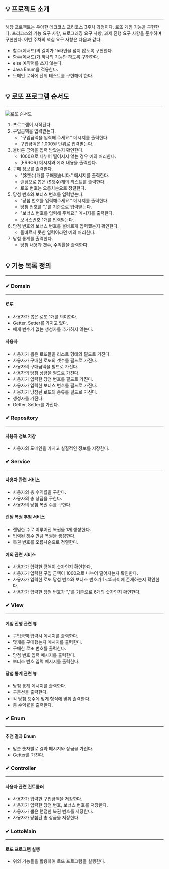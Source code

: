 ## 💡 프로젝트 소개
- - -
해당 프로젝트는 우아한 테크코스 프리코스 3주차 과정이다.
로또 게임 기능을 구현한다. 프리코스의 기능 요구 사항, 프로그래밍  요구 사항, 과제 진행 요구 사항을 준수하며 구현한다.
이번 주차의 핵심 요구 사항은 다음과 같다.
- 함수(메서드)의 길이가 15라인을 넘지 않도록 구현한다.
- 함수(메서드)가 하나의 기능만 하도록 구현한다.
- else 예약어를 쓰지 않는다.
- Java Enum을 적용한다.
- 도메인 로직에 단위 테스트를 구현해야 한다.

#
#

## 💡 로또 프로그램 순서도

- - -
![로또 순서도](https://user-images.githubusercontent.com/51317476/201015671-2fdb0141-1538-44a1-b6f3-c558b6e8adac.png)

1. 프로그램이 시작된다.
2. 구입금액을 입력받는다.
    * "구입금액을 입력해 주세요." 메시지를 출력한다.
    * 구입금액은 1,000원 단위로 입력받는다.
3. 올바른 금액을 입력 받았는지 확인한다.
    * 1000으로 나누어 떨어지지 않는 경우 예외 처리한다.
    * [ERROR] 메시지와 에러 내용을 출력한다.
4. 구매 정보를 출력한다.
    * "($갯수)개를 구매했습니다." 메시지를 출력한다.
    * 랜덤으로 뽑은 ($갯수)개의 리스트를 출력한다.
    * 로또 번호는 오름차순으로 정렬한다.
5. 당첨 번호와 보너스 번호를 입력받는다.
    * "당첨 번호를 입력해주세요." 메시지를 출력한다.
    * 당첨 번호를 ","를 기준으로 입력받는다.
    * "보너스 번호를 입력해 주세요." 메시지를 출력한다.
    * 보너스번호 1개를 입력받는다.
6. 당첨 번호와 보너스 번호를 올바르게 입력했는지 확인한다.
    * 올바르지 못한 입력이라면 예외 처리한다.
7. 당첨 통계를 출력한다.
    * 당첨 내용과 갯수, 수익률을 출력한다.

#


## 💡 기능 목록 정의
- - -

### ✔ Domain
- - -

#### 로또
   * 사용자가 뽑은 로또 1개를 의미한다.
   * Getter, Setter를 가지고 있다.
   * 매개 변수가 없는 생성자를 추가하지 않는다.

#### 사용자
   * 사용자가 뽑은 로또들을 리스트 형태의 필드로 가진다.
   * 사용자가 구매한 로또의 갯수를 필드로 가진다.
   * 사용자의 구매금액을 필드로 가진다.
   * 사용자의 당첨 상금을 필드로 가진다.
   * 사용자가 입력한 당첨 번호를 필드로 가진다.
   * 사용자가 입력한 보너스 번호를 필드로 가진다.
   * 사용자가 당첨된 로또의 종류를 필드로 가진다.
   * 생성자를 가진다.
   * Getter, Setter를 가진다.



### ✔ Repository
- - -
#### 사용자 정보 저장
   * 사용자의 도메인을 가지고 실질적인 정보를 저장한다.


### ✔ Service
- - -
#### 사용자 관련 서비스
   * 사용자의 총 수익률을 구한다.
   * 사용자의 총 상금을 구한다.
   * 사용자의 당첨 복권 수를 구한다.

#### 랜덤 복권 추첨 서비스
   * 랜덤한 수로 이루어진 복권을 1개 생성한다.
   * 입력된 갯수 만큼 복권을 생성한다.
   * 복권 번호를 오름차순으로 정렬한다.

#### 예외 관련 서비스
   * 사용자가 입력한 금액이 숫자인지 확인한다.
   * 사용자가 입력한 구입 금액이 1000으로 나누어 떨어지는지 확인한다.
   * 사용자가 입력한 로또 당첨 번호와 보너스 번호가 1~45사이에 존재하는지 확인한다.
   * 사용자가 입력한 당첨 번호가 ","를 기준으로 6개의 숫자인지 확인한다.

### ✔ View
- - -

#### 게임 진행 관련 뷰
   * 구입금액 입력시 메시지를 출력한다.
   * 몇개를 구매했는지 메시지를 출력한다.
   * 구매한 로또 번호를 출력한다.
   * 당첨 번호 입력 메시지를 출력한다.
   * 보너스 번호 입력 메시지를 출력한다.

#### 당첨 통계 관련 뷰
   * 당첨 통계 메시지를 출력한다.
   * 구분선을 출력한다.
   * 각 당첨 갯수에 맞게 형식에 맞춰 출력한다.
   * 총 수익률을 출력한다.


### ✔ Enum
- - -
#### 추첨 결과 Enum
   * 맞춘 숫자별로 결과 메시지와 상금을 가진다.
   * Getter를 가진다.

### ✔ Controller
- - -
#### 사용자 관련 컨트롤러
  * 사용자가 입력한 구입금액을 저장한다.
  * 사용자가 입력한 당첨 번호, 보너스 번호를 저장한다.
  * 사용자가 뽑은 랜덤한 복권 번호를 저장한다.
  * 사용자가 당첨된 총 상금을 저장한다.

### ✔ LottoMain
- - -
#### 로또 프로그램 실행
   * 위의 기능들을 활용하여 로또 프로그램을 실행한다.